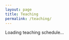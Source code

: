 ```yaml
---
layout: page
title: Teaching
permalink: /teaching/
---
```

<!-- This container will be filled with your teaching list -->
<div id="teaching-list">
  <p>Loading teaching schedule...</p>
</div>

<script>
function loadTeachingContent() {
  // Use the full GitHub Pages URL to fetch your content file.
  // The timestamp at the end helps prevent the browser from using an old, cached version.
  const contentUrl = 'https://giulianoformisano.github.io/teaching-content.html?v=' + new Date().getTime();

  fetch(contentUrl)
    .then(response => {
      // If the response is not 'ok' (e.g., a 404 "Not Found" error), stop here.
      if (!response.ok) {
        throw new Error('Network response was not ok. Check if the URL is correct.');
      }
      return response.text();
    })
    .then(htmlContent => {
      // Success! Place the fetched content into the div.
      document.getElementById('teaching-list').innerHTML = htmlContent;
    })
    .catch(error => {
      // If anything goes wrong, display an error message in the container.
      console.error('Error fetching teaching content:', error);
      document.getElementById('teaching-list').innerHTML = '<p>Could not load content. Please check the file URL.</p>';
    });
}

// 1. Load the content as soon as the page is ready.
document.addEventListener('DOMContentLoaded', loadTeachingContent);

// 2. Set the content to automatically refresh every 30 seconds (30000 milliseconds).
setInterval(loadTeachingContent, 30000);
</script>
